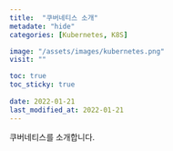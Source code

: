 ```yaml
---
title:  "쿠버네티스 소개"
metadate: "hide"
categories: [Kubernetes, K8S]

image: "/assets/images/kubernetes.png"
visit: ""

toc: true
toc_sticky: true
 
date: 2022-01-21
last_modified_at: 2022-01-21
---
```


쿠버네티스를 소개합니다.


